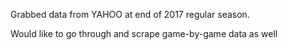 Grabbed data from YAHOO at end of 2017 regular season.

Would like to go through and scrape game-by-game data as well
